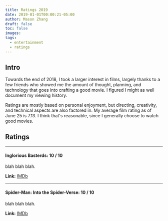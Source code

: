 ```yaml
---
title: Ratings 2019
date: 2019-01-01T00:00:21-05:00
author: Mason Zhang
draft: false
toc: false
images:
tags:
  - entertainment
  - ratings
---
```


## Intro

Towards the end of 2018, I took a larger interest in films, largely thanks to a few friends who showed me the amount of thought, planning, and technology that goes into crafting a good movie. I figured I might as well document my viewing history. 

Ratings are mostly based on personal enjoyment, but directing, creativity, and technical aspects are also factored in. My average film rating as of June 25 is 7.13. I think that's reasonable, since I generally choose to watch good movies.

## Ratings

<hr />

#### Inglorious Basterds: 10 / 10

blah blah blah.

**Link:** [IMDb][INGLORIOUS_BASTERDS]

<hr />

#### Spider-Man: Into the Spider-Verse: 10 / 10

blah blah blah.

**Link:** [IMDb][SPIDERVERSE]



[INGLORIOUS_BASTERDS]:			https://www.imdb.com/title/tt0361748/
[SPIDERVERSE]:					https://www.imdb.com/title/tt4633694/